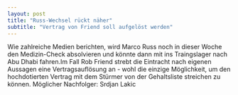 ```yaml
---
layout: post
title: "Russ-Wechsel rückt näher"
subtitle: "Vertrag von Friend soll aufgelöst werden"
---
```


Wie zahlreiche Medien berichten, wird Marco Russ noch in dieser Woche den Medizin-Check absolvieren und könnte dann mit ins Traingslager nach Abu Dhabi fahren.Im Fall Rob Friend strebt die Eintracht nach eigenen Aussagen eine Vertragsauflösung an - wohl die einzige Möglichkeit, um den hochdotierten Vertrag mit dem Stürmer von der Gehaltsliste streichen zu können. Möglicher Nachfolger: Srdjan Lakic


